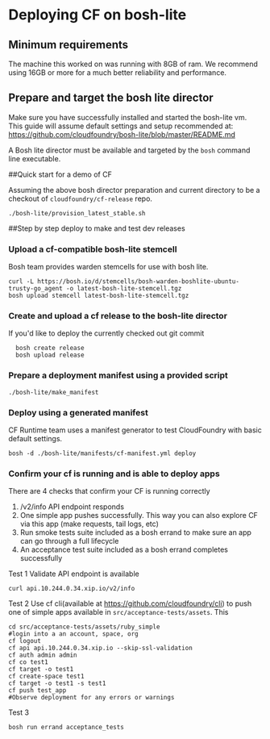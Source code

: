 # Deploying CF on bosh-lite

## Minimum requirements

The machine this worked on was running with 8GB of ram. We recommend using 16GB or more for a much better reliability and performance.

## Prepare and target the bosh lite director

Make sure you have successfully installed and started the bosh-lite vm. This guide will assume default settings and setup recommended at:
https://github.com/cloudfoundry/bosh-lite/blob/master/README.md

A Bosh lite director must be available and targeted by the `bosh` command line executable.

##Quick start for a demo of CF

Assuming the above bosh director preparation and current directory to be a checkout of `cloudfoundry/cf-release` repo.

```
./bosh-lite/provision_latest_stable.sh
```

##Step by step deploy to make and test dev releases

### Upload a cf-compatible bosh-lite stemcell

Bosh team provides warden stemcells for use with bosh lite.

```
curl -L https://bosh.io/d/stemcells/bosh-warden-boshlite-ubuntu-trusty-go_agent -o latest-bosh-lite-stemcell.tgz
bosh upload stemcell latest-bosh-lite-stemcell.tgz
```

### Create and upload a cf release to the bosh-lite director

If you'd like to deploy the currently checked out git commit 

```
  bosh create release
  bosh upload release
```

### Prepare a deployment manifest using a provided script

```
./bosh-lite/make_manifest
```

### Deploy using a generated manifest

CF Runtime team uses a manifest generator to test CloudFoundry with basic default settings.

```
bosh -d ./bosh-lite/manifests/cf-manifest.yml deploy
```

### Confirm your cf is running and is able to deploy apps

There are 4 checks that confirm your CF is running correctly
1. /v2/info API endpoint responds
1. One simple app pushes successfully. This way you can also explore CF via this app (make requests, tail logs, etc)
1. Run smoke tests suite included as a bosh errand to make sure an app can go through a full lifecycle
1. An acceptance test suite included as a bosh errand completes successfully


Test 1
Validate API endpoint is available

```
curl api.10.244.0.34.xip.io/v2/info
```

Test 2
Use cf cli(available at https://github.com/cloudfoundry/cli) to push one of simple apps available in `src/acceptance-tests/assets`. This 

```
cd src/acceptance-tests/assets/ruby_simple
#login into a an account, space, org
cf logout
cf api api.10.244.0.34.xip.io --skip-ssl-validation
cf auth admin admin
cf co test1
cf target -o test1
cf create-space test1
cf target -o test1 -s test1
cf push test_app
#Observe deployment for any errors or warnings
```

Test 3

```
bosh run errand acceptance_tests
```
